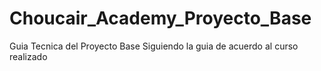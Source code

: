 # Choucair_Academy_Proyecto_Base
Guia Tecnica del Proyecto Base
Siguiendo la guia de acuerdo al curso realizado
